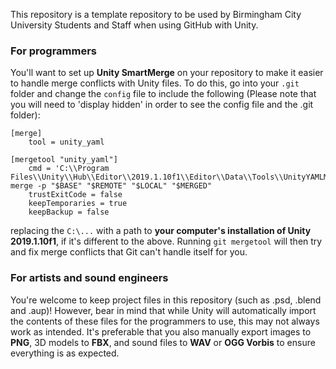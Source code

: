 This repository is a template repository to be used by Birmingham City University Students and Staff when using GitHub with Unity.

### For programmers
You'll want to set up **Unity SmartMerge** on your repository to make it easier to handle merge conflicts with Unity files. To do this, go into your `.git` folder and change the `config` file to include the following (Please note that you will need to 'display hidden' in order to see the config file and the .git folder):

```
[merge]
	tool = unity_yaml

[mergetool "unity_yaml"]
	cmd = 'C:\\Program Files\\Unity\\Hub\\Editor\\2019.1.10f1\\Editor\\Data\\Tools\\UnityYAMLMerge.exe' merge -p "$BASE" "$REMOTE" "$LOCAL" "$MERGED"
	trustExitCode = false
	keepTemporaries = true
	keepBackup = false
```

replacing the `C:\...` with a path to **your computer's installation of Unity 2019.1.10f1**, if it's different to the above. Running `git mergetool` will then try and fix merge conflicts that Git can't handle itself for you.

### For artists and sound engineers
You're welcome to keep project files in this repository (such as .psd, .blend and .aup)! However, bear in mind that while Unity will automatically import the contents of these files for the programmers to use, this may not always work as intended. It's preferable that you also manually export images to **PNG**, 3D models to **FBX**, and sound files to **WAV** or **OGG Vorbis** to ensure everything is as expected.
